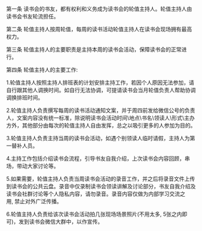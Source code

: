 第一条 读书会的书友，都有权利和义务成为读书会的轮值主持人。轮值主持人由读书会书友轮流担任。

第二条 轮值主持人按周轮值，每周的读书活动轮值主持人在读书会现场拥有最高权力。

第三条 轮值主持人的主要职责是主持本周的读书会活动，保障读书会的正常进行。

第四条 轮值主持人的主要工作:

1.轮值主持人按照主持人排班表的计划安排主持工作，若因个人原因无法参加，请自行跟其他人调换时间。如自行无法协调，可提请读书会当月轮值负责人帮助协调调换排班时间。

2.轮值主持人负责撰写每周的读书活动通知文案，并于周四前发给微信公号的负责人，文案内容没有统一标准，除说明读书会活动时间\地点\书名\领读人\形式\主办方外，其他部分由每次的轮值主持人自由发挥，总之以吸引更多的人参加为目的。

3.轮值主持人负责主持当周的读书会活动，如遇个别领读人临时请假，主持人为第一替补人员。

4.主持工作包括介绍读书会流程，引导书友自我介绍，上次读书会内容回顾，串场，带动大家讨论等。

5.如果需要，轮值主持人负责当周读书会活动的录音工作，并之后将录音文件上传到读书会的公共云盘。录音中仅录制读书会领读讲解及讨论部分，书友自我介绍及读书会社群讨论等个人隐私内容，请勿录音。录音内容仅做为内部学习交流之用, 禁止对外广泛传播。

6.轮值主持人负责给该次读书会活动拍几张现场场景照片(不用太多, 5张之内即可)，发到读书会微信大群中，以作宣传。

 

 

 

 

